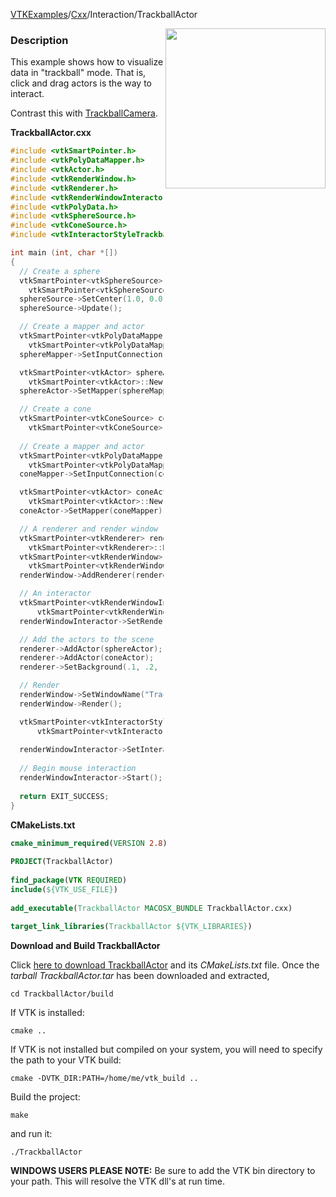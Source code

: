 [VTKExamples](Home)/[Cxx](Cxx)/Interaction/TrackballActor

<img align="right" src="https://github.com/lorensen/VTKExamples/raw/master/Testing/Baseline/Interaction/TestTrackballActor.png" width="256" />

### Description
This example shows how to visualize data in "trackball" mode. That is, click and drag actors is the way to interact.

Contrast this with [TrackballCamera](Cxx/Interaction/TrackballCamera).

**TrackballActor.cxx**
```c++
#include <vtkSmartPointer.h>
#include <vtkPolyDataMapper.h>
#include <vtkActor.h>
#include <vtkRenderWindow.h>
#include <vtkRenderer.h>
#include <vtkRenderWindowInteractor.h>
#include <vtkPolyData.h>
#include <vtkSphereSource.h>
#include <vtkConeSource.h>
#include <vtkInteractorStyleTrackballActor.h>

int main (int, char *[])
{
  // Create a sphere
  vtkSmartPointer<vtkSphereSource> sphereSource =
    vtkSmartPointer<vtkSphereSource>::New();
  sphereSource->SetCenter(1.0, 0.0, 0.0);
  sphereSource->Update();

  // Create a mapper and actor
  vtkSmartPointer<vtkPolyDataMapper> sphereMapper =
    vtkSmartPointer<vtkPolyDataMapper>::New();
  sphereMapper->SetInputConnection(sphereSource->GetOutputPort());

  vtkSmartPointer<vtkActor> sphereActor =
    vtkSmartPointer<vtkActor>::New();
  sphereActor->SetMapper(sphereMapper);

  // Create a cone
  vtkSmartPointer<vtkConeSource> coneSource =
    vtkSmartPointer<vtkConeSource>::New();
  
  // Create a mapper and actor
  vtkSmartPointer<vtkPolyDataMapper> coneMapper =
    vtkSmartPointer<vtkPolyDataMapper>::New();
  coneMapper->SetInputConnection(coneSource->GetOutputPort());

  vtkSmartPointer<vtkActor> coneActor =
    vtkSmartPointer<vtkActor>::New();
  coneActor->SetMapper(coneMapper);

  // A renderer and render window
  vtkSmartPointer<vtkRenderer> renderer =
    vtkSmartPointer<vtkRenderer>::New();
  vtkSmartPointer<vtkRenderWindow> renderWindow =
    vtkSmartPointer<vtkRenderWindow>::New();
  renderWindow->AddRenderer(renderer);

  // An interactor
  vtkSmartPointer<vtkRenderWindowInteractor> renderWindowInteractor = 
      vtkSmartPointer<vtkRenderWindowInteractor>::New();
  renderWindowInteractor->SetRenderWindow(renderWindow);

  // Add the actors to the scene
  renderer->AddActor(sphereActor);
  renderer->AddActor(coneActor);
  renderer->SetBackground(.1, .2, .3); // Background color dark blue

  // Render
  renderWindow->SetWindowName("Trackball Actor");
  renderWindow->Render();

  vtkSmartPointer<vtkInteractorStyleTrackballActor> style = 
      vtkSmartPointer<vtkInteractorStyleTrackballActor>::New();
  
  renderWindowInteractor->SetInteractorStyle( style );
  
  // Begin mouse interaction
  renderWindowInteractor->Start();
  
  return EXIT_SUCCESS;
}
```
**CMakeLists.txt**
```cmake
cmake_minimum_required(VERSION 2.8)
 
PROJECT(TrackballActor)
 
find_package(VTK REQUIRED)
include(${VTK_USE_FILE})
 
add_executable(TrackballActor MACOSX_BUNDLE TrackballActor.cxx)
 
target_link_libraries(TrackballActor ${VTK_LIBRARIES})
```

**Download and Build TrackballActor**

Click [here to download TrackballActor](https://github.com/lorensen/VTKWikiExamplesTarballs/raw/master/TrackballActor.tar) and its *CMakeLists.txt* file.
Once the *tarball TrackballActor.tar* has been downloaded and extracted,
```
cd TrackballActor/build 
```
If VTK is installed:
```
cmake ..
```
If VTK is not installed but compiled on your system, you will need to specify the path to your VTK build:
```
cmake -DVTK_DIR:PATH=/home/me/vtk_build ..
```
Build the project:
```
make
```
and run it:
```
./TrackballActor
```
**WINDOWS USERS PLEASE NOTE:** Be sure to add the VTK bin directory to your path. This will resolve the VTK dll's at run time.

